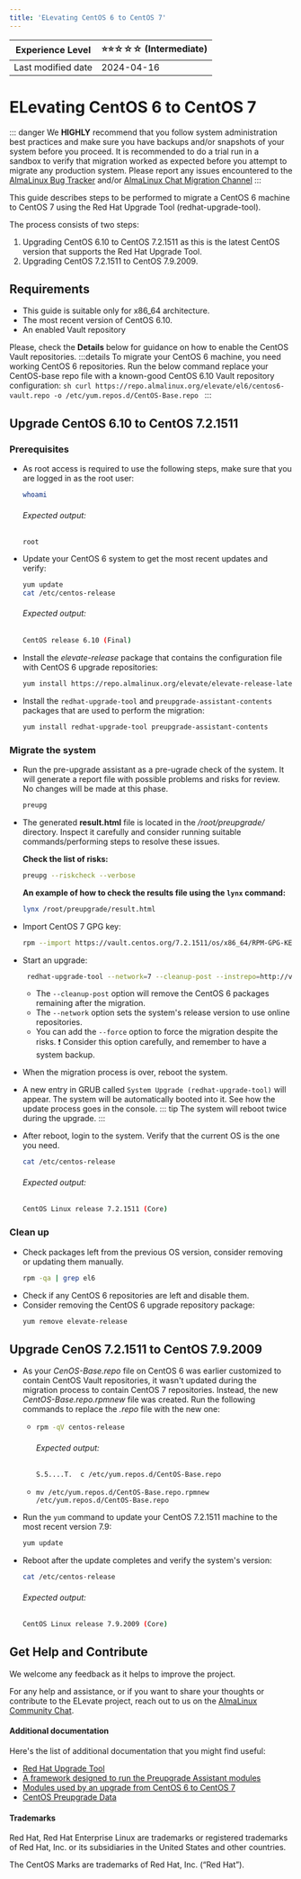 ```yaml
---
title: 'ELevating CentOS 6 to CentOS 7'
---
```


| Experience Level   | ⭐⭐☆☆☆  (Intermediate) |
|--------------------|---------------------- |
| Last modified date | 2024-04-16| 

# ELevating CentOS 6 to CentOS 7

::: danger
We **HIGHLY** recommend that you follow system administration best practices and make sure you have backups and/or snapshots of your system before you proceed. It is recommended to do a trial run in a sandbox to verify that migration worked as expected before you attempt to migrate any production system. Please report any issues encountered to the [AlmaLinux Bug Tracker](https://bugs.almalinux.org) and/or [AlmaLinux Chat Migration Channel](https://chat.almalinux.org/almalinux/channels/migration)
:::

This guide describes steps to be performed to migrate a CentOS 6 machine to CentOS 7 using the Red Hat Upgrade Tool (redhat-upgrade-tool). 

The process consists of two steps:
1.  Upgrading CentOS 6.10 to CentOS 7.2.1511 as this is the latest CentOS version that supports the Red Hat Upgrade Tool.
2.  Upgrading CentOS 7.2.1511 to CentOS 7.9.2009.

## Requirements 
* This guide is suitable only for x86_64 architecture. 
* The most recent version of CentOS 6.10.
* An enabled Vault repository 

Please, check the **Details** below for guidance on how to enable the CentOS Vault repositories.
  :::details
  To migrate your CentOS 6 machine, you need working CentOS 6 repositories. Run the below command replace your CentOS-base repo file with a known-good CentOS 6.10 Vault repository configuration:
    ```sh
    curl https://repo.almalinux.org/elevate/el6/centos6-vault.repo -o /etc/yum.repos.d/CentOS-Base.repo
    ```
   :::

## Upgrade CentOS 6.10 to CentOS 7.2.1511

### Prerequisites

* As root access is required to use the following steps, make sure that you are logged in as the root user:
  ```sh
  whoami
  ```
  ###### Expected output:
  ```
  root
  ```
* Update your CentOS 6 system to get the most recent updates and verify:
  ```sh
  yum update  
  cat /etc/centos-release 
  ```
  ###### Expected output:
  ```sh
  CentOS release 6.10 (Final)
  ```

* Install the *elevate-release* package that contains the configuration file with CentOS 6 upgrade repositories:
  ```sh
  yum install https://repo.almalinux.org/elevate/elevate-release-latest-el6.noarch.rpm
  ```

* Install the `redhat-upgrade-tool` and `preupgrade-assistant-contents` packages that are used to perform the migration:
  ```sh
  yum install redhat-upgrade-tool preupgrade-assistant-contents
  ```

### Migrate the system

* Run the pre-upgrade assistant as a pre-ugrade check of the system. It will generate a report file with possible problems and risks for review. No changes will be made at this phase. 
  ```sh
  preupg
  ```

* The generated **result.html** file is located in the */root/preupgrade/* directory. Inspect it carefully and consider running suitable commands/performing steps to resolve these issues. 
  
  **Check the list of risks:**
  ```sh
  preupg --riskcheck --verbose
  ```
  **An example of how to check the results file using the `lynx` command:**
  ```sh
  lynx /root/preupgrade/result.html
  ```

* Import CentOS 7 GPG key:
  ```sh
  rpm --import https://vault.centos.org/7.2.1511/os/x86_64/RPM-GPG-KEY-CentOS-7  
  ```

* Start an upgrade:
  ```sh
   redhat-upgrade-tool --network=7 --cleanup-post --instrepo=http://vault.centos.org/7.2.1511/os/x86_64/
  ```
  * The `--cleanup-post` option will remove the CentOS 6 packages remaining after the migration.
  * The `--network` option sets the system's release version to use online repositories.
  * You can add the `--force` option to force the migration despite the risks. 
    :exclamation: Consider this option carefully, and remember to have a system backup. 

* When the migration process is over, reboot the system.
* A new entry in GRUB called `System Upgrade (redhat-upgrade-tool)` will appear. The system will be automatically booted into it. See how the update process goes in the console. 
  ::: tip
  The system will reboot twice during the upgrade.
  :::
* After reboot, login to the system. Verify that the current OS is the one you need. 
  ```sh
  cat /etc/centos-release
  ```
  ###### Expected output:
  ```sh
  CentOS Linux release 7.2.1511 (Core) 
  ```
  
### Clean up

* Check packages left from the previous OS version, consider removing or updating them manually.
  ```sh
  rpm -qa | grep el6
  ```
* Check if any CentOS 6 repositories are left and disable them.
* Consider removing the CentOS 6 upgrade repository package:
  ```sh
  yum remove elevate-release
  ```
  
## Upgrade CenOS 7.2.1511 to CentOS 7.9.2009

* As your *CenOS-Base.repo* file on CentOS 6 was earlier customized to contain CentOS Vault repositories, it wasn't updated during the migration process to contain CentOS 7 repositories. Instead, the new *CentOS-Base.repo.rpmnew* file was created. Run the following commands to replace the *.repo* file with the new one:
  * ```sh
    rpm -qV centos-release
    ```  
    ###### Expected output:
    ```sh
    S.5....T.  c /etc/yum.repos.d/CentOS-Base.repo
    ```
  * ```
    mv /etc/yum.repos.d/CentOS-Base.repo.rpmnew /etc/yum.repos.d/CentOS-Base.repo
    ```

* Run the `yum` command to update your CentOS 7.2.1511 machine to the most recent version 7.9: 
  ```sh
  yum update
  ```
* Reboot after the update completes and verify the system's version: 
  ```sh
  cat /etc/centos-release
  ```
  ###### Expected output:
  ```sh
  CentOS Linux release 7.9.2009 (Core) 
  ```
  
## Get Help and Contribute

We welcome any feedback as it helps to improve the project.

For any help and assistance, or if you want to share your thoughts or contribute to the ELevate project, reach out to us on the [AlmaLinux Community Chat](https://chat.almalinux.org/almalinux/channels/migration).
   
#### Additional documentation

Here's the list of additional documentation that you might find useful:
* [Red Hat Upgrade Tool](https://github.com/upgrades-migrations/redhat-upgrade-tool.git)
* [A framework designed to run the Preupgrade Assistant modules](https://github.com/upgrades-migrations/preupgrade-assistant.git)
* [Modules used by an upgrade from CentOS 6 to CentOS 7](https://github.com/upgrades-migrations/preupgrade-assistant-modules.git)
* [CentOS Preupgrade Data](https://git.centos.org/sources/preupgrade-assistant-el6toel7-data/c6/)

#### Trademarks
Red Hat, Red Hat Enterprise Linux are trademarks or registered trademarks of Red Hat, Inc. or its subsidiaries in the United States and other countries.

The CentOS Marks are trademarks of Red Hat, Inc. (“Red Hat”). 

